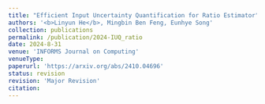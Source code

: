 ```yaml
---
title: "Efficient Input Uncertainty Quantification for Ratio Estimator"
authors: '<b>Linyun He</b>, Mingbin Ben Feng, Eunhye Song'
collection: publications
permalink: /publication/2024-IUQ_ratio
date: 2024-8-31
venue: 'INFORMS Journal on Computing'
venueType: 
paperurl: 'https://arxiv.org/abs/2410.04696'
status: revision
revision: 'Major Revision'
citation: 
---
```

